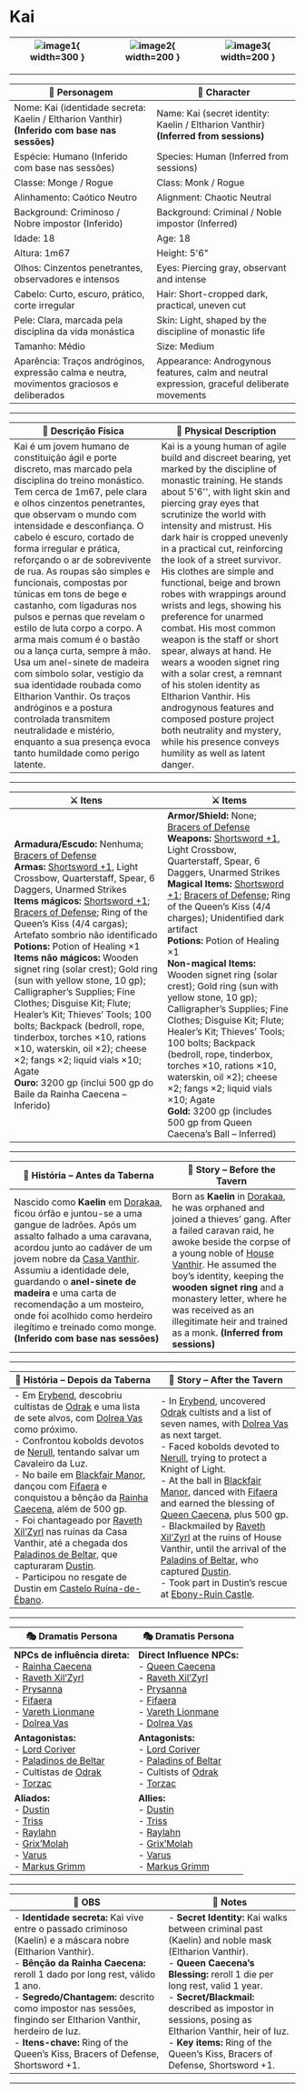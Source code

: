# Kai

| ![image1](assets/pc/pc_kai_01.png){ width=300 } | ![image2](assets/pc/pc_kai_02.png){ width=200 } | ![image3](assets/pc/pc_kai_00.png){ width=200 } |
| ----------------------------------------------- | :---------------------------------------------: | :---------------------------------------------: |

---

| **🧙 Personagem**                                                                              | **🧙 Character**                                                                             |
| ---------------------------------------------------------------------------------------------- | -------------------------------------------------------------------------------------------- |
| Nome: Kai (identidade secreta: Kaelin / Eltharion Vanthir) **(Inferido com base nas sessões)** | Name: Kai (secret identity: Kaelin / Eltharion Vanthir) **(Inferred from sessions)**         |
| Espécie:  Humano (Inferido com base nas sessões)                                               | Species: Human (Inferred from sessions)                                                      |
| Classe:  Monge / Rogue                                                                         | Class:  Monk / Rogue                                                                         |
| Alinhamento: Caótico Neutro                                                                    | Alignment: Chaotic Neutral                                                                   |
| Background: Criminoso / Nobre impostor (Inferido)                                              | Background: Criminal / Noble impostor (Inferred)                                             |
| Idade: 18                                                                                      | Age: 18                                                                                      |
| Altura: 1m67                                                                                   | Height: 5'6"                                                                                 |
| Olhos: Cinzentos penetrantes, observadores e intensos                                          | Eyes: Piercing gray, observant and intense                                                   |
| Cabelo: Curto, escuro, prático, corte irregular                                                | Hair: Short-cropped dark, practical, uneven cut                                              |
| Pele: Clara, marcada pela disciplina da vida monástica                                         | Skin: Light, shaped by the discipline of monastic life                                       |
| Tamanho: Médio                                                                                 | Size: Medium                                                                                 |
| Aparência: Traços andróginos, expressão calma e neutra, movimentos graciosos e deliberados     | Appearance: Androgynous features, calm and neutral expression, graceful deliberate movements |

---

| **📜 Descrição Física** | **📜 Physical Description** |
| ----------------------- | --------------------------- |
| Kai é um jovem humano de constituição ágil e porte discreto, mas marcado pela disciplina do treino monástico. Tem cerca de 1m67, pele clara e olhos cinzentos penetrantes, que observam o mundo com intensidade e desconfiança. O cabelo é escuro, cortado de forma irregular e prática, reforçando o ar de sobrevivente de rua. As roupas são simples e funcionais, compostas por túnicas em tons de bege e castanho, com ligaduras nos pulsos e pernas que revelam o estilo de luta corpo a corpo. A arma mais comum é o bastão ou a lança curta, sempre à mão. Usa um anel-sinete de madeira com símbolo solar, vestígio da sua identidade roubada como Eltharion Vanthir. Os traços andróginos e a postura controlada transmitem neutralidade e mistério, enquanto a sua presença evoca tanto humildade como perigo latente. | Kai is a young human of agile build and discreet bearing, yet marked by the discipline of monastic training. He stands about 5'6'', with light skin and piercing gray eyes that scrutinize the world with intensity and mistrust. His dark hair is cropped unevenly in a practical cut, reinforcing the look of a street survivor. His clothes are simple and functional, beige and brown robes with wrappings around wrists and legs, showing his preference for unarmed combat. His most common weapon is the staff or short spear, always at hand. He wears a wooden signet ring with a solar crest, a remnant of his stolen identity as Eltharion Vanthir. His androgynous features and composed posture project both neutrality and mystery, while his presence conveys humility as well as latent danger. |

---

| **⚔️ Itens**             | **⚔️ Items**                         |
| ---------------------- | ------------------------------ |
| **Armadura/Escudo:** Nenhuma; [Bracers of Defense](https://www.dndbeyond.com/magic-items/bracers-of-defense) <br>**Armas:** [Shortsword +1](https://www.dndbeyond.com/magic-items/shortsword-1), Light Crossbow, Quarterstaff, Spear, 6 Daggers, Unarmed Strikes <br>**Items mágicos:** [Shortsword +1](https://www.dndbeyond.com/magic-items/shortsword-1); [Bracers of Defense](https://www.dndbeyond.com/magic-items/bracers-of-defense); Ring of the Queen’s Kiss (4/4 cargas); Artefato sombrio não identificado <br>**Potions:** Potion of Healing ×1 <br>**Items não mágicos:** Wooden signet ring (solar crest); Gold ring (sun with yellow stone, 10 gp); Calligrapher’s Supplies; Fine Clothes; Disguise Kit; Flute; Healer’s Kit; Thieves’ Tools; 100 bolts; Backpack (bedroll, rope, tinderbox, torches ×10, rations ×10, waterskin, oil ×2); cheese ×2; fangs ×2; liquid vials ×10; Agate <br>**Ouro:** 3200 gp (inclui 500 gp do Baile da Rainha Caecena – Inferido) | **Armor/Shield:** None; [Bracers of Defense](https://www.dndbeyond.com/magic-items/bracers-of-defense) <br>**Weapons:** [Shortsword +1](https://www.dndbeyond.com/magic-items/shortsword-1), Light Crossbow, Quarterstaff, Spear, 6 Daggers, Unarmed Strikes <br>**Magical Items:** [Shortsword +1](https://www.dndbeyond.com/magic-items/shortsword-1); [Bracers of Defense](https://www.dndbeyond.com/magic-items/bracers-of-defense); Ring of the Queen’s Kiss (4/4 charges); Unidentified dark artifact <br>**Potions:** Potion of Healing ×1 <br>**Non-magical Items:** Wooden signet ring (solar crest); Gold ring (sun with yellow stone, 10 gp); Calligrapher’s Supplies; Fine Clothes; Disguise Kit; Flute; Healer’s Kit; Thieves’ Tools; 100 bolts; Backpack (bedroll, rope, tinderbox, torches ×10, rations ×10, waterskin, oil ×2); cheese ×2; fangs ×2; liquid vials ×10; Agate <br>**Gold:** 3200 gp (includes 500 gp from Queen Caecena’s Ball – Inferred) |

---

| **📖 História – Antes da Taberna**                                                                                                                                                                                                                                                                                                                                                                                                                              | **📖 Story – Before the Tavern**                                                                                                                                                                                                                                                                                                                                                                                       |
| --------------------------------------------------------------------------------------------------------------------------------------------------------------------------------------------------------------------------------------------------------------------------------------------------------------------------------------------------------------------------------------------------------------------------------------------------------------- | ---------------------------------------------------------------------------------------------------------------------------------------------------------------------------------------------------------------------------------------------------------------------------------------------------------------------------------------------------------------------------------------------------------------------- |
| Nascido como **Kaelin** em [Dorakaa](../locations/dorakaa.md), ficou órfão e juntou-se a uma gangue de ladrões. Após um assalto falhado a uma caravana, acordou junto ao cadáver de um jovem nobre da [Casa Vanthir](../npc/casa_vanthir.md). Assumiu a identidade dele, guardando o **anel-sinete de madeira** e uma carta de recomendação a um mosteiro, onde foi acolhido como herdeiro ilegítimo e treinado como monge. **(Inferido com base nas sessões)** | Born as **Kaelin** in [Dorakaa](../locations/dorakaa.md), he was orphaned and joined a thieves’ gang. After a failed caravan raid, he awoke beside the corpse of a young noble of [House Vanthir](../npc/casa_vanthir.md). He assumed the boy’s identity, keeping the **wooden signet ring** and a monastery letter, where he was received as an illegitimate heir and trained as a monk. **(Inferred from sessions)** |

---

| **📖 História – Depois da Taberna** | **📖 Story – After the Tavern** |
| ----------------------------------- | -------------------------------- |
| - Em [Erybend](../adventures/s10_o_segredo_de_peculiar_manor_summary.md), descobriu cultistas de [Odrak](../organizations/culto_odrak.md) e uma lista de sete alvos, com [Dolrea Vas](../npc/dolrea_vas.md) como próximo. <br>- Confrontou kobolds devotos de [Nerull](../npc/nerull.md), tentando salvar um Cavaleiro da Luz. <br>- No baile em [Blackfair Manor](../adventures/s09_baile_dos_high_fae_summary.md), dançou com [Fifaera](../npc/fifaera.md) e conquistou a bênção da [Rainha Caecena](../npc/queen_caecena.md), além de 500 gp. <br>- Foi chantageado por [Raveth Xil’Zyrl](../npc/raveth_xilzyrl.md) nas ruínas da Casa Vanthir, até a chegada dos [Paladinos de Beltar](../organizations/paladinos_de_beltar.md), que capturaram [Dustin](docs/dm/-/pc/pc_dustin_thorne.md). <br>- Participou no resgate de Dustin em [Castelo Ruína-de-Ébano](../adventures/s12_prisao_e_resgate_de_dustin_summary.md). | - In [Erybend](../adventures/s10_o_segredo_de_peculiar_manor_summary.md), uncovered [Odrak](../organizations/culto_odrak.md) cultists and a list of seven names, with [Dolrea Vas](../npc/dolrea_vas.md) as next target. <br>- Faced kobolds devoted to [Nerull](../npc/nerull.md), trying to protect a Knight of Light. <br>- At the ball in [Blackfair Manor](../adventures/s09_baile_dos_high_fae_summary.md), danced with [Fifaera](../npc/fifaera.md) and earned the blessing of [Queen Caecena](../npc/queen_caecena.md), plus 500 gp. <br>- Blackmailed by [Raveth Xil’Zyrl](../npc/raveth_xilzyrl.md) at the ruins of House Vanthir, until the arrival of the [Paladins of Beltar](../organizations/paladinos_de_beltar.md), who captured [Dustin](docs/dm/-/pc/pc_dustin_thorne.md). <br>- Took part in Dustin’s rescue at [Ebony-Ruin Castle](../adventures/s12_prisao_e_resgate_de_dustin_summary.md). |

---

| **🎭 Dramatis Persona**                                                                                                                 | **🎭 Dramatis Persona**                                                                                                           |
| --------------------------------------------------------------------------------------------------------------------------------------- | --------------------------------------------------------------------------------------------------------------------------------- |
| **NPCs de influência direta:**  <br>- [Rainha Caecena](../npc/queen_caecena.md) <br>- [Raveth Xil’Zyrl](../npc/raveth_xilzyrl.md) <br>- [Prysanna](../npc/prysanna.md) <br>- [Fifaera](../npc/fifaera.md) <br>- [Vareth Lionmane](../npc/vareth_lionmane.md) <br>- [Dolrea Vas](../npc/dolrea_vas.md) | **Direct Influence NPCs:**  <br>- [Queen Caecena](../npc/queen_caecena.md) <br>- [Raveth Xil’Zyrl](../npc/raveth_xilzyrl.md) <br>- [Prysanna](../npc/prysanna.md) <br>- [Fifaera](../npc/fifaera.md) <br>- [Vareth Lionmane](../npc/vareth_lionmane.md) <br>- [Dolrea Vas](../npc/dolrea_vas.md) |
| **Antagonistas:**  <br>- [Lord Coriver](../npc/lord_coriver.md) <br>- [Paladinos de Beltar](../organizations/paladinos_de_beltar.md) <br>- Cultistas de [Odrak](../organizations/culto_odrak.md) <br>- [Torzac](../npc/torzac.md) | **Antagonists:**  <br>- [Lord Coriver](../npc/lord_coriver.md) <br>- [Paladins of Beltar](../organizations/paladinos_de_beltar.md) <br>- Cultists of [Odrak](../organizations/culto_odrak.md) <br>- [Torzac](../npc/torzac.md) |
| **Aliados:**  <br>- [Dustin](docs/dm/-/pc/pc_dustin_thorne.md) <br>- [Triss](../pc/pc_triss.md) <br>- [Raylahn](../pc/pc_raylahn.md) <br>- [Grix’Molah](../pc/pc_grixmolah.md) <br>- [Varus](../pc/pc_varus.md) <br>- [Markus Grimm](../pc/pc_markus_grimm.md) | **Allies:**  <br>- [Dustin](docs/dm/-/pc/pc_dustin_thorne.md) <br>- [Triss](../pc/pc_triss.md) <br>- [Raylahn](../pc/pc_raylahn.md) <br>- [Grix’Molah](../pc/pc_grixmolah.md) <br>- [Varus](../pc/pc_varus.md) <br>- [Markus Grimm](../pc/pc_markus_grimm.md) |

---

| **🔮 OBS** | **🔮 Notes** |
| ---------- | ------------ |
| - **Identidade secreta:** Kai vive entre o passado criminoso (Kaelin) e a máscara nobre (Eltharion Vanthir). <br>- **Bênção da Rainha Caecena:** reroll 1 dado por long rest, válido 1 ano. <br>- **Segredo/Chantagem:** descrito como impostor nas sessões, fingindo ser Eltharion Vanthir, herdeiro de Iuz. <br>- **Itens-chave:** Ring of the Queen’s Kiss, Bracers of Defense, Shortsword +1. | - **Secret Identity:** Kai walks between criminal past (Kaelin) and noble mask (Eltharion Vanthir). <br>- **Queen Caecena’s Blessing:** reroll 1 die per long rest, valid 1 year. <br>- **Secret/Blackmail:** described as impostor in sessions, posing as Eltharion Vanthir, heir of Iuz. <br>- **Key items:** Ring of the Queen’s Kiss, Bracers of Defense, Shortsword +1. |

---
